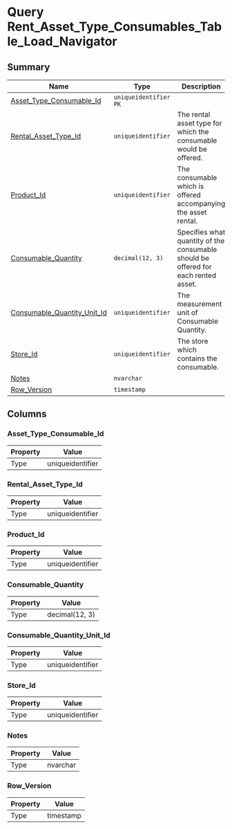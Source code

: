 # Query Rent_Asset_Type_Consumables_Table_Load_Navigator


## Summary

| Name | Type | Description |
| - | - | --- |
|[Asset_Type_Consumable_Id](#asset_type_consumable_id)|`uniqueidentifier` `PK`||
|[Rental_Asset_Type_Id](#rental_asset_type_id)|`uniqueidentifier` |The rental asset type for which the consumable would be offered.|
|[Product_Id](#product_id)|`uniqueidentifier` |The consumable which is offered accompanying the asset rental.|
|[Consumable_Quantity](#consumable_quantity)|`decimal(12, 3)` |Specifies what quantity of the consumable should be offered for each rented asset.|
|[Consumable_Quantity_Unit_Id](#consumable_quantity_unit_id)|`uniqueidentifier` |The measurement unit of Consumable Quantity.|
|[Store_Id](#store_id)|`uniqueidentifier` |The store which contains the consumable.|
|[Notes](#notes)|`nvarchar` ||
|[Row_Version](#row_version)|`timestamp` ||

## Columns

### Asset_Type_Consumable_Id

| Property | Value |
| - | - |
|Type|uniqueidentifier|

### Rental_Asset_Type_Id

| Property | Value |
| - | - |
|Type|uniqueidentifier|

### Product_Id

| Property | Value |
| - | - |
|Type|uniqueidentifier|

### Consumable_Quantity

| Property | Value |
| - | - |
|Type|decimal(12, 3)|

### Consumable_Quantity_Unit_Id

| Property | Value |
| - | - |
|Type|uniqueidentifier|

### Store_Id

| Property | Value |
| - | - |
|Type|uniqueidentifier|

### Notes

| Property | Value |
| - | - |
|Type|nvarchar|

### Row_Version

| Property | Value |
| - | - |
|Type|timestamp|


